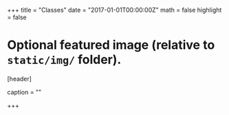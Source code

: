 +++
title = "Classes"
date = "2017-01-01T00:00:00Z"
math = false
highlight = false

# Optional featured image (relative to `static/img/` folder).
[header]

caption = ""

+++